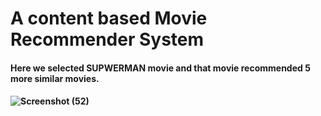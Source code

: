 # A content based Movie Recommender System

#### Here we selected SUPWERMAN movie and that movie recommended 5 more similar movies.
#### ![Screenshot (52)](https://github.com/TejasPosupo/Data_Science-_Projects/blob/main/Movie%20Recommdation%20system/Screenshot%202023-04-06%20115911.jpg)
